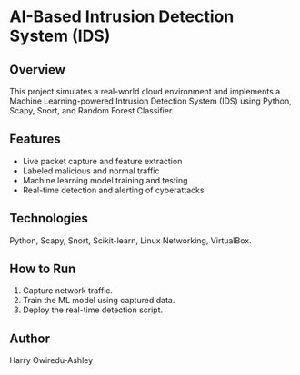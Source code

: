 # AI-Based Intrusion Detection System (IDS)

## Overview
This project simulates a real-world cloud environment and implements a Machine Learning-powered Intrusion Detection System (IDS) using Python, Scapy, Snort, and Random Forest Classifier.

## Features
- Live packet capture and feature extraction
- Labeled malicious and normal traffic
- Machine learning model training and testing
- Real-time detection and alerting of cyberattacks

## Technologies
Python, Scapy, Snort, Scikit-learn, Linux Networking, VirtualBox.

## How to Run
1. Capture network traffic.
2. Train the ML model using captured data.
3. Deploy the real-time detection script.

## Author
Harry Owiredu-Ashley
